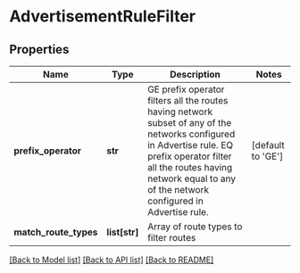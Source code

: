 # AdvertisementRuleFilter

## Properties
Name | Type | Description | Notes
------------ | ------------- | ------------- | -------------
**prefix_operator** | **str** | GE prefix operator filters all the routes having network subset of any of the networks configured in Advertise rule. EQ prefix operator filter all the routes having network equal to any of the network configured in Advertise rule. | [default to 'GE']
**match_route_types** | **list[str]** | Array of route types to filter routes | 

[[Back to Model list]](../README.md#documentation-for-models) [[Back to API list]](../README.md#documentation-for-api-endpoints) [[Back to README]](../README.md)

